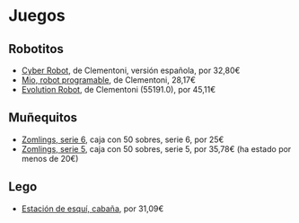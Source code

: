 # Juegos

## Robotitos

- [Cyber Robot](http://amzn.to/2jvzuSo), de Clementoni, versión española, por 32,80€
- [Mio, robot programable](http://amzn.to/2iZvjue), de Clementoni, 28,17€
- [Evolution Robot](http://amzn.to/2hETbab), de Clementoni (55191.0), por 45,11€

## Muñequitos

- [Zomlings, serie 6](http://amzn.to/2inLKB6), caja con 50 sobres, serie 6, por 25€
- [Zomlings, serie 5](http://amzn.to/2j0pvRr), caja con 50 sobres, serie 5, por 35,78€ (ha estado por menos de 20€)

## Lego

- [Estación de esquí, cabaña](http://amzn.to/2jyp3he), por 31,09€
